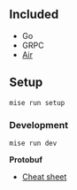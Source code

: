 ## Included
- Go
- GRPC
- [Air](https://github.com/air-verse/air)
## Setup

```
mise run setup
```

### Development

```
mise run dev
```

**Protobuf**
- [Cheat sheet](https://gist.github.com/shankarshastri/c1b4d920188da78a0dbc9fc707e82996)
